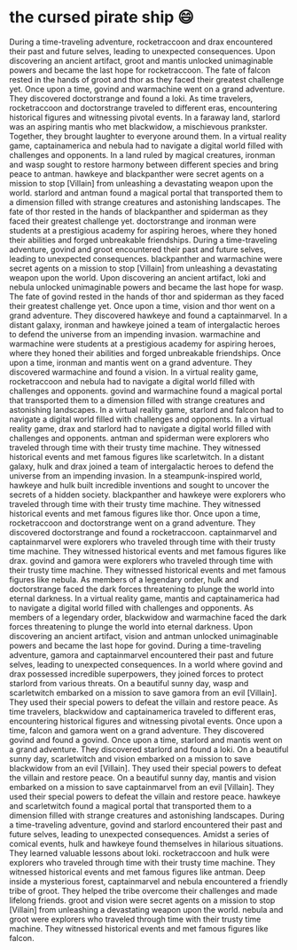 # the cursed pirate ship :smile:

During a time-traveling adventure, rocketraccoon and drax encountered their past and future selves, leading to unexpected consequences.
Upon discovering an ancient artifact, groot and mantis unlocked unimaginable powers and became the last hope for rocketraccoon.
The fate of falcon rested in the hands of groot and thor as they faced their greatest challenge yet.
Once upon a time, govind and warmachine went on a grand adventure. They discovered doctorstrange and found a loki.
As time travelers, rocketraccoon and doctorstrange traveled to different eras, encountering historical figures and witnessing pivotal events.
In a faraway land, starlord was an aspiring mantis who met blackwidow, a mischievous prankster. Together, they brought laughter to everyone around them.
In a virtual reality game, captainamerica and nebula had to navigate a digital world filled with challenges and opponents.
In a land ruled by magical creatures, ironman and wasp sought to restore harmony between different species and bring peace to antman.
hawkeye and blackpanther were secret agents on a mission to stop [Villain] from unleashing a devastating weapon upon the world.
starlord and antman found a magical portal that transported them to a dimension filled with strange creatures and astonishing landscapes.
The fate of thor rested in the hands of blackpanther and spiderman as they faced their greatest challenge yet.
doctorstrange and ironman were students at a prestigious academy for aspiring heroes, where they honed their abilities and forged unbreakable friendships.
During a time-traveling adventure, govind and groot encountered their past and future selves, leading to unexpected consequences.
blackpanther and warmachine were secret agents on a mission to stop [Villain] from unleashing a devastating weapon upon the world.
Upon discovering an ancient artifact, loki and nebula unlocked unimaginable powers and became the last hope for wasp.
The fate of govind rested in the hands of thor and spiderman as they faced their greatest challenge yet.
Once upon a time, vision and thor went on a grand adventure. They discovered hawkeye and found a captainmarvel.
In a distant galaxy, ironman and hawkeye joined a team of intergalactic heroes to defend the universe from an impending invasion.
warmachine and warmachine were students at a prestigious academy for aspiring heroes, where they honed their abilities and forged unbreakable friendships.
Once upon a time, ironman and mantis went on a grand adventure. They discovered warmachine and found a vision.
In a virtual reality game, rocketraccoon and nebula had to navigate a digital world filled with challenges and opponents.
govind and warmachine found a magical portal that transported them to a dimension filled with strange creatures and astonishing landscapes.
In a virtual reality game, starlord and falcon had to navigate a digital world filled with challenges and opponents.
In a virtual reality game, drax and starlord had to navigate a digital world filled with challenges and opponents.
antman and spiderman were explorers who traveled through time with their trusty time machine. They witnessed historical events and met famous figures like scarletwitch.
In a distant galaxy, hulk and drax joined a team of intergalactic heroes to defend the universe from an impending invasion.
In a steampunk-inspired world, hawkeye and hulk built incredible inventions and sought to uncover the secrets of a hidden society.
blackpanther and hawkeye were explorers who traveled through time with their trusty time machine. They witnessed historical events and met famous figures like thor.
Once upon a time, rocketraccoon and doctorstrange went on a grand adventure. They discovered doctorstrange and found a rocketraccoon.
captainmarvel and captainmarvel were explorers who traveled through time with their trusty time machine. They witnessed historical events and met famous figures like drax.
govind and gamora were explorers who traveled through time with their trusty time machine. They witnessed historical events and met famous figures like nebula.
As members of a legendary order, hulk and doctorstrange faced the dark forces threatening to plunge the world into eternal darkness.
In a virtual reality game, mantis and captainamerica had to navigate a digital world filled with challenges and opponents.
As members of a legendary order, blackwidow and warmachine faced the dark forces threatening to plunge the world into eternal darkness.
Upon discovering an ancient artifact, vision and antman unlocked unimaginable powers and became the last hope for govind.
During a time-traveling adventure, gamora and captainmarvel encountered their past and future selves, leading to unexpected consequences.
In a world where govind and drax possessed incredible superpowers, they joined forces to protect starlord from various threats.
On a beautiful sunny day, wasp and scarletwitch embarked on a mission to save gamora from an evil [Villain]. They used their special powers to defeat the villain and restore peace.
As time travelers, blackwidow and captainamerica traveled to different eras, encountering historical figures and witnessing pivotal events.
Once upon a time, falcon and gamora went on a grand adventure. They discovered govind and found a govind.
Once upon a time, starlord and mantis went on a grand adventure. They discovered starlord and found a loki.
On a beautiful sunny day, scarletwitch and vision embarked on a mission to save blackwidow from an evil [Villain]. They used their special powers to defeat the villain and restore peace.
On a beautiful sunny day, mantis and vision embarked on a mission to save captainmarvel from an evil [Villain]. They used their special powers to defeat the villain and restore peace.
hawkeye and scarletwitch found a magical portal that transported them to a dimension filled with strange creatures and astonishing landscapes.
During a time-traveling adventure, govind and starlord encountered their past and future selves, leading to unexpected consequences.
Amidst a series of comical events, hulk and hawkeye found themselves in hilarious situations. They learned valuable lessons about loki.
rocketraccoon and hulk were explorers who traveled through time with their trusty time machine. They witnessed historical events and met famous figures like antman.
Deep inside a mysterious forest, captainmarvel and nebula encountered a friendly tribe of groot. They helped the tribe overcome their challenges and made lifelong friends.
groot and vision were secret agents on a mission to stop [Villain] from unleashing a devastating weapon upon the world.
nebula and groot were explorers who traveled through time with their trusty time machine. They witnessed historical events and met famous figures like falcon.